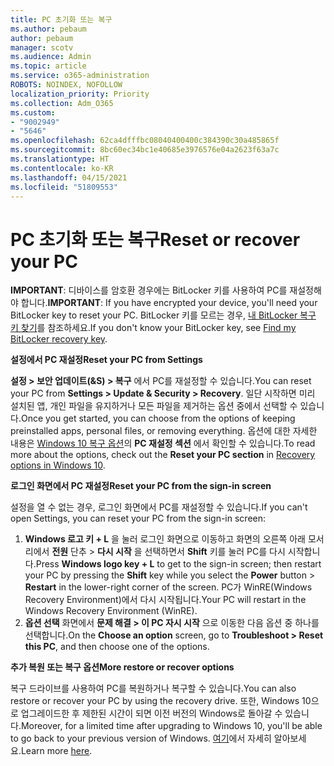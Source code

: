 ```yaml
---
title: PC 초기화 또는 복구
ms.author: pebaum
author: pebaum
manager: scotv
ms.audience: Admin
ms.topic: article
ms.service: o365-administration
ROBOTS: NOINDEX, NOFOLLOW
localization_priority: Priority
ms.collection: Adm_O365
ms.custom:
- "9002949"
- "5646"
ms.openlocfilehash: 62ca4dfffbc08040400400c384390c30a485865f
ms.sourcegitcommit: 8bc60ec34bc1e40685e3976576e04a2623f63a7c
ms.translationtype: HT
ms.contentlocale: ko-KR
ms.lasthandoff: 04/15/2021
ms.locfileid: "51809553"
---
```

# <a name="reset-or-recover-your-pc"></a><span data-ttu-id="664f2-102">PC 초기화 또는 복구</span><span class="sxs-lookup"><span data-stu-id="664f2-102">Reset or recover your PC</span></span>

<span data-ttu-id="664f2-103">**IMPORTANT**: 디바이스를 암호환 경우에는 BitLocker 키를 사용하여 PC를 재설정해야 합니다.</span><span class="sxs-lookup"><span data-stu-id="664f2-103">**IMPORTANT**: If you have encrypted your device, you'll need your BitLocker key to reset your PC.</span></span> <span data-ttu-id="664f2-104">BitLocker 키를 모르는 경우, [내 BitLocker 복구 키 찾기](https://support.microsoft.com/help/4026181/windows-10-find-my-bitlocker-recovery-key)를 참조하세요.</span><span class="sxs-lookup"><span data-stu-id="664f2-104">If you don't know your BitLocker key, see [Find my BitLocker recovery key](https://support.microsoft.com/help/4026181/windows-10-find-my-bitlocker-recovery-key).</span></span>

<span data-ttu-id="664f2-105">**설정에서 PC 재설정**</span><span class="sxs-lookup"><span data-stu-id="664f2-105">**Reset your PC from Settings**</span></span>

<span data-ttu-id="664f2-106">**설정 > 보안 업데이트(&S) > 복구** 에서 PC를 재설정할 수 있습니다.</span><span class="sxs-lookup"><span data-stu-id="664f2-106">You can reset your PC from **Settings > Update & Security > Recovery**.</span></span> <span data-ttu-id="664f2-107">일단 시작하면 미리 설치된 앱, 개인 파일을 유지하거나 모든 파일을 제거하는 옵션 중에서 선택할 수 있습니다.</span><span class="sxs-lookup"><span data-stu-id="664f2-107">Once you get started, you can choose from the options of keeping preinstalled apps, personal files, or removing everything.</span></span> <span data-ttu-id="664f2-108">옵션에 대한 자세한 내용은 [Windows 10 복구 옵션](https://support.microsoft.com/help/12415/windows-10-recovery-options)의 **PC 재설정 섹션** 에서 확인할 수 있습니다.</span><span class="sxs-lookup"><span data-stu-id="664f2-108">To read more about the options, check out the **Reset your PC section** in [Recovery options in Windows 10](https://support.microsoft.com/help/12415/windows-10-recovery-options).</span></span>

<span data-ttu-id="664f2-109">**로그인 화면에서 PC 재설정**</span><span class="sxs-lookup"><span data-stu-id="664f2-109">**Reset your PC from the sign-in screen**</span></span>

<span data-ttu-id="664f2-110">설정을 열 수 없는 경우, 로그인 화면에서 PC를 재설정할 수 있습니다.</span><span class="sxs-lookup"><span data-stu-id="664f2-110">If you can't open Settings, you can reset your PC from the sign-in screen:</span></span>

1. <span data-ttu-id="664f2-111">**Windows 로고 키 + L** 을 눌러 로그인 화면으로 이동하고 화면의 오른쪽 아래 모서리에서 **전원** 단추 > **다시 시작** 을 선택하면서 **Shift** 키를 눌러 PC를 다시 시작합니다.</span><span class="sxs-lookup"><span data-stu-id="664f2-111">Press **Windows logo key + L** to get to the sign-in screen; then restart your PC by pressing the **Shift** key while you select the **Power** button > **Restart** in the lower-right corner of the screen.</span></span> <span data-ttu-id="664f2-112">PC가 WinRE(Windows Recovery Environment)에서 다시 시작됩니다.</span><span class="sxs-lookup"><span data-stu-id="664f2-112">Your PC will restart in the Windows Recovery Environment (WinRE).</span></span>
2. <span data-ttu-id="664f2-113">**옵션 선택** 화면에서 **문제 해결 > 이 PC 자시 시작** 으로 이동한 다음 옵션 중 하나를 선택합니다.</span><span class="sxs-lookup"><span data-stu-id="664f2-113">On the **Choose an option** screen, go to **Troubleshoot > Reset this PC**, and then choose one of the options.</span></span>

<span data-ttu-id="664f2-114">**추가 복원 또는 복구 옵션**</span><span class="sxs-lookup"><span data-stu-id="664f2-114">**More restore or recover options**</span></span>

<span data-ttu-id="664f2-115">복구 드라이브를 사용하여 PC를 복원하거나 복구할 수 있습니다.</span><span class="sxs-lookup"><span data-stu-id="664f2-115">You can also restore or recover your PC by using the recovery drive.</span></span> <span data-ttu-id="664f2-116">또한, Windows 10으로 업그레이드한 후 제한된 시간이 되면 이전 버전의 Windows로 돌아갈 수 있습니다.</span><span class="sxs-lookup"><span data-stu-id="664f2-116">Moreover, for a limited time after upgrading to Windows 10, you'll be able to go back to your previous version of Windows.</span></span> <span data-ttu-id="664f2-117">[여기](https://support.microsoft.com/help/12415/windows-10-recovery-options)에서 자세히 알아보세요.</span><span class="sxs-lookup"><span data-stu-id="664f2-117">Learn more [here](https://support.microsoft.com/help/12415/windows-10-recovery-options).</span></span>
